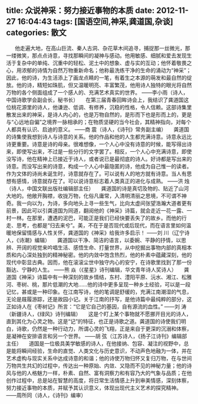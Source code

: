 title: 众说神采：努力接近事物的本质
date: 2012-11-27 16:04:43
tags: [国语空间,神采,龚道国,杂谈]
categories: 散文
---
  &nbsp;
  &nbsp;
  &nbsp;
   他走遍大地，在高山巨流、秦人古洞、杂花草木间追寻，捕捉那一丝微光，那一缕微笑，那点点诗意，寻找那瞬间的凝神与感动。他用敏感、细腻和爱去发现生活于复杂中的单纯、沉重中的轻松、泥土中的想象、虚与实的互动；他怀着敬畏之心，用浓郁的诗情为自然万物重新命名；他称最洗练干净的生命的涌动为“神采”；因此，他的诗，为生活添上了画龙点睛的一笔，有着生之本源的萌发和最自然的绽放。他的诗，精短如珠肌，但又温暖明亮、丰富繁茂，他用诗人独特的眼光将自然万物的各个侧面组成了一个感人的、充满艺术真实的世界。
  ——李小雨（诗人，中国诗歌学会副会长，秘书长）
  &nbsp;
   &nbsp;
   在第三届青春回眸诗会上，我结识了龚道国这位桃花源里的诗人，他谦逊、低调、有修养，沉稳的性格，令人信赖。这部诗集里散发出来的神采，是诗人内心的，也是万物自然的，是形而下也是形而上的，更是与“心远地自偏”之境界一脉相承的；在物质坚硬的当今社会，其精神指向，对每个人都具有认识、启迪的意义。
  ——商 震（诗人，《诗刊》常务副主编）
  &nbsp;
   &nbsp;
   龚道国的诗集使我想到诗人与诗意的关系。他的作品和他的人生都充满诗意。诗意永远比诗更重要。诗意是诗的母亲。很难想像，一个人心中没有诗意的时候，能写得出诗来，即使写出来，不过是一些分行的文字罢了。相反，一个人心中充满诗意，即使没写诗，他在精神上已接近于诗人，或者说已是最彻底的诗人。好诗都是写出来的诗意。而没写出来的诗意，构成一个人心中最隐匿的诗，他成为自己惟一的读者。作为文体的诗尚未诞生时，诗意就存在了。可以说有人的地方就有诗意。当人有思想有感情，诗意就存在了。可以说诗意标志着人类真正的进化与成熟。
  ——洪 烛（诗人，中国文联出版社编辑部主任）
  &nbsp;
   &nbsp;
   龚道国的诗是真切及物的、贴近了山河大地的。他敞开胸襟，收拢万物，化俗凡庸常，入清明清丽之思境，不可谓不神奇。我一向以为，为诗，多向地头上寻一些生气，比向太虚间张望浩瀚大道者更有前景，因此可以引龚道国为同道，翻阅他的《神采》诗篇，就会走近一花一露、一村一林。在那里，遭遇的泥巴，可能正是我们已经快要丢失了的故乡。而他的行走、思考，也都是“归去来兮”。美，不在于是否现代或后现代，而在语言里如何温暖地保留情感与人性关怀，龚道国的《神采》给我许多启示！
  ——刘 川（辽宁诗人，《诗潮》编辑）
  &nbsp;
   &nbsp;
   龚道国以干净、简洁的语言，以委婉、平静的抒情，以思辨、开阔的视觉来吟唱生活、感悟生命、打量世界，从中挖掘出事物内部的真相本质和内心深处独到的精神秘密。他的内敛中饱含热烈，他的朴素中蕴藏深刻，他的现代中彰显古典。因而，他在滚滚尘世中独守内心的安宁，在诗歌里找到了那一份豁达、宁静的人生。
  ——熊 焱（《星星》诗刊编辑，华文青年诗人奖诗人）
  &nbsp;
   &nbsp;
   龚道国《神采》诗篇中有一种深刻的故乡情结，东村、澧阳平原、沅水、湘江、松雅河、枣树、桃，那片低潮的大地……他的诗中更多呈现一种乡土经验，可以是一段记忆，甚或是一种印象。在江南写诗，他的笔调是舒缓的，充满江南潮湿的气息，无论是屐履游踪，还是故园小记。关于江南的抒写，是他诗篇中最纯粹的部分，这正如诗人在《枣树记》所言：“它是它自己的基因，自有源流的血性。”
  ——刘 涛（新疆诗人，《绿风》诗刊编辑）
  &nbsp;
   &nbsp;
   这是个盯上某个事物就不愿挪开目光的诗人，直到其化为心灵之物。这是“记”的特征，也正是诗歌之道。龚道国的诗使我们明白，诗歌，仍然是一种行动力，所谓心灵的飞翔，正是来自于更深的沉溺和体察，是凝神在安排语言和另一个世界。
  ——胡 弦（江苏诗人，《扬子江诗刊》编辑部主任）
  &nbsp;
   &nbsp;
   道国是一位极具美学敏感的诗人，在他接纳、包容、凝注的视野中，总是能将瞬间经验，生命的直觉、人类文化与历史意识，不动声色地融为一体，并在艺术虚构与现实关系中达成诗意的和谐；他的诗使万物归怀又复归万物，在与世间万物共生共幻的过程中，传达出一种原始、内敛、又隐而不见的神秘力量；他的诗风与他的人格魅力一样，朴素、自然、富有洞察力和有容乃大的气象与品质；在他创作过程中，总是站在智慧的高度，将日常生活情感上升到审美情感，深刻体察，努力接近事物的本质，并赋予其认识意义，体现出现代主义艺术的探究精神。
  ——周所同（诗人，《诗刊》编审）
 <!-- more --><p style="text-indent:21.0pt;mso-char-indent-count:2.0; line-height:20.0pt;mso-line-height-rule:exactly"> </p> 
